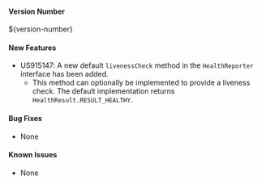 #### Version Number
${version-number}

#### New Features
- US915147: A new default `livenessCheck` method in the `HealthReporter` interface has been added.  
  - This method can optionally be implemented to provide a liveness check. The default implementation returns 
    `HealthResult.RESULT_HEALTHY`.

#### Bug Fixes
- None

#### Known Issues
- None
